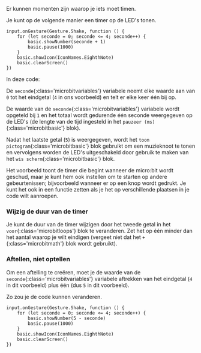 Er kunnen momenten zijn waarop je iets moet timen.

Je kunt op de volgende manier een timer op de LED's tonen.

```microbit
input.onGesture(Gesture.Shake, function () {
    for (let seconde = 0; seconde <= 4; seconde++) {
        basic.showNumber(seconde + 1)
        basic.pause(1000)
    }
    basic.showIcon(IconNames.EighthNote)
    basic.clearScreen()
})
```

In deze code:

De `seconde`{:class='microbitvariables'} variabele neemt elke waarde aan van `0` tot het eindgetal (`4` in ons voorbeeld) en telt er elke keer één bij op.

De waarde van de `seconde`{:class='microbitvariables'} variabele wordt opgeteld bij `1` en het totaal wordt gedurende één seconde weergegeven op de LED's (de lengte van de tijd ingesteld in het `pauzeer (ms)`{:class='microbitbasic'} blok).

Nadat het laatste getal (`5`) is weergegeven, wordt het `toon pictogram`{:class='microbitbasic'} blok gebruikt om een muzieknoot te tonen en vervolgens worden de LED's uitgeschakeld door gebruik te maken van het `wis scherm`{:class='microbitbasic'} blok.

Het voorbeeld toont de timer die begint wanneer de micro:bit wordt geschud, maar je kunt hem ook instellen om te starten op andere gebeurtenissen; bijvoorbeeld wanneer er op een knop wordt gedrukt. Je kunt het ook in een functie zetten als je het op verschillende plaatsen in je code wilt aanroepen.

### Wijzig de duur van de timer

Je kunt de duur van de timer wijzigen door het tweede getal in het `voor`{:class='microbitloops'} blok te veranderen. Zet het op één minder dan het aantal waarop je wilt eindigen (vergeet niet dat het `+`{:class='microbitmath'} blok wordt gebruikt).

### Aftellen, niet optellen

Om een aftelling te creëren, moet je de waarde van de `seconde`{:class='microbitvariables'} variabele aftrekken van het eindgetal (`4` in dit voorbeeld) plus één (dus `5` in dit voorbeeld).

Zo zou je de code kunnen veranderen.

```microbit
input.onGesture(Gesture.Shake, function () {
    for (let seconde = 0; seconde <= 4; seconde++) {
        basic.showNumber(5 - seconde)
        basic.pause(1000)
    }
    basic.showIcon(IconNames.EighthNote)
    basic.clearScreen()
})
```

